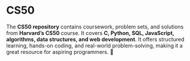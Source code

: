 # CS50
The **CS50 repository** contains coursework, problem sets, and solutions from **Harvard’s CS50** course. It covers **C, Python, SQL, JavaScript, algorithms, data structures, and web development**. It offers structured learning, hands-on coding, and real-world problem-solving, making it a great resource for aspiring programmers. 🚀

